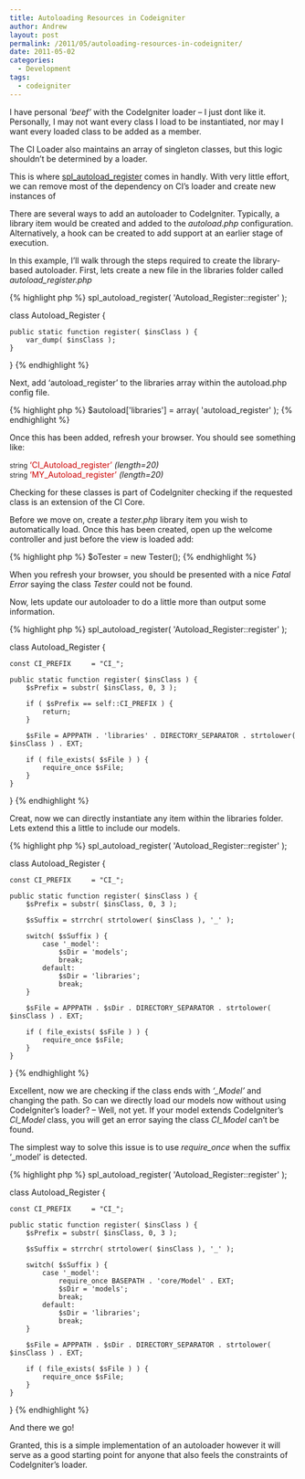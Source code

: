 ```yaml
---
title: Autoloading Resources in Codeigniter
author: Andrew
layout: post
permalink: /2011/05/autoloading-resources-in-codeigniter/
date: 2011-05-02
categories:
  - Development
tags:
  - codeigniter
---
```

I have personal *&#8216;beef&#8217;* with the CodeIgniter loader &#8211; I just dont like it. Personally, I may not want every class I load to be instantiated, nor may I want every loaded class to be added as a member.

The CI Loader also maintains an array of singleton classes, but this logic shouldn&#8217;t be determined by a loader.

This is where <a title="PHP spl_autoload_register" href="http://php.net/manual/en/function.spl-autoload-register.php" target="_blank">spl_autoload_register</a> comes in handly. With very little effort, we can remove most of the dependency on CI&#8217;s loader and create new instances of

There are several ways to add an autoloader to CodeIgniter. Typically, a library item would be created and added to the *autoload.php* configuration.  
Alternatively, a hook can be created to add support at an earlier stage of execution.

In this example, I&#8217;ll walk through the steps required to create the library-based autoloader. First, lets create a new file in the libraries folder called *autoload_register.php*

{% highlight php %}
spl_autoload_register( 'Autoload_Register::register' );

class Autoload_Register {

	public static function register( $insClass ) {
		var_dump( $insClass );
	}

}
{% endhighlight %}

Next, add &#8216;autoload_register&#8217; to the libraries array within the autoload.php config file.

{% highlight php %}
$autoload['libraries'] = array( 'autoload_register' );
{% endhighlight %}

Once this has been added, refresh your browser. You should see something like:

<small>string</small> <span style="color: #cc0000;">&#8216;CI_Autoload_register&#8217;</span> *(length=20)*  
<small>string</small> <span style="color: #cc0000;">&#8216;MY_Autoload_register&#8217;</span> *(length=20)*

Checking for these classes is part of CodeIgniter checking if the requested class is an extension of the CI Core.

Before we move on, create a *tester.php* library item you wish to automatically load. Once this has been created, open up the welcome controller and just before the view is loaded add:

{% highlight php %}
$oTester = new Tester();
{% endhighlight %}

When you refresh your browser, you should be presented with a nice *Fatal Error* saying the class *Tester* could not be found.

Now, lets update our autoloader to do a little more than output some information.

{% highlight php %}
spl_autoload_register( 'Autoload_Register::register' );

class Autoload_Register {

	const CI_PREFIX		= "CI_";

    public static function register( $insClass ) {
		$sPrefix = substr( $insClass, 0, 3 );

		if ( $sPrefix == self::CI_PREFIX ) {
			return;
		}

		$sFile = APPPATH . 'libraries' . DIRECTORY_SEPARATOR . strtolower( $insClass ) . EXT;

		if ( file_exists( $sFile ) ) {
			require_once $sFile;
		}
    }

}
{% endhighlight %}

Creat, now we can directly instantiate any item within the libraries folder. Lets extend this a little to include our models.

{% highlight php %}
spl_autoload_register( 'Autoload_Register::register' );

class Autoload_Register {

    const CI_PREFIX     = "CI_";

    public static function register( $insClass ) {
        $sPrefix = substr( $insClass, 0, 3 );

		$sSuffix = strrchr( strtolower( $insClass ), '_' );

		switch( $sSuffix ) {
			case '_model':
				$sDir = 'models';
				break;
			default:
				$sDir = 'libraries';
				break;
		}

        $sFile = APPPATH . $sDir . DIRECTORY_SEPARATOR . strtolower( $insClass ) . EXT;

        if ( file_exists( $sFile ) ) {
            require_once $sFile;
        }
    }

}
{% endhighlight %}

Excellent, now we are checking if the class ends with *&#8216;_Model&#8217;* and changing the path. So can we directly load our models now without using CodeIgniter&#8217;s loader? &#8211; Well, not yet. If your model extends CodeIgniter&#8217;s *CI_Model* class, you will get an error saying the class *CI_Model* can&#8217;t be found.

The simplest way to solve this issue is to use *require_once* when the suffix &#8216;_model&#8217; is detected.

{% highlight php %}
spl_autoload_register( 'Autoload_Register::register' );

class Autoload_Register {

    const CI_PREFIX     = "CI_";

    public static function register( $insClass ) {
        $sPrefix = substr( $insClass, 0, 3 );

		$sSuffix = strrchr( strtolower( $insClass ), '_' );

		switch( $sSuffix ) {
			case '_model':
				require_once BASEPATH . 'core/Model' . EXT;
				$sDir = 'models';
				break;
			default:
				$sDir = 'libraries';
				break;
		}

        $sFile = APPPATH . $sDir . DIRECTORY_SEPARATOR . strtolower( $insClass ) . EXT;

        if ( file_exists( $sFile ) ) {
            require_once $sFile;
        }
    }

}
{% endhighlight %}

And there we go!

Granted, this is a simple implementation of an autoloader however it will serve as a good starting point for anyone that also feels the constraints of CodeIgniter&#8217;s loader.
